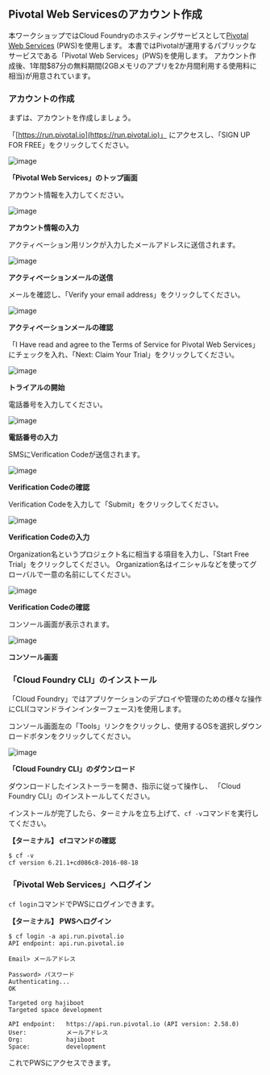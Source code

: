 ## Pivotal Web Servicesのアカウント作成

本ワークショップではCloud Foundryのホスティングサービスとして[Pivotal Web Services](https://run.pivotal.io/) (PWS)を使用します。
本書ではPivotalが運用するパブリックなサービスである「Pivotal Web Services」(PWS)を使用します。
アカウント作成後、1年間$87分の無料期間(2GBメモリのアプリを2か月間利用する使用料に相当)が用意されています。

### アカウントの作成


まずは、アカウントを作成しましょう。

「[https://run.pivotal.io](https://run.pivotal.io)」 にアクセスし、「SIGN UP FOR FREE」をクリックしてください。

![image](https://qiita-image-store.s3.amazonaws.com/0/1852/84f92baa-8ccb-4213-b22c-b925148a9673.png)

**「Pivotal Web Services」のトップ画面**

アカウント情報を入力してください。

![image](https://qiita-image-store.s3.amazonaws.com/0/1852/28668ed5-ec44-8b1f-1722-7a86af11a74e.png)

**アカウント情報の入力**

アクティベーション用リンクが入力したメールアドレスに送信されます。

![image](https://qiita-image-store.s3.amazonaws.com/0/1852/10934fc8-0109-7ff9-6da9-50d50921816a.png)

**アクティベーションメールの送信**

メールを確認し、「Verify your email address」をクリックしてください。

![image](https://qiita-image-store.s3.amazonaws.com/0/1852/9004f268-c6b9-0cd1-62e0-e38f2ecad0a6.png)

**アクティベーションメールの確認**

「I Have read and agree to the Terms of Service for Pivotal Web Services」にチェックを入れ、「Next: Claim Your Trial」をクリックしてください。

![image](https://qiita-image-store.s3.amazonaws.com/0/1852/680d2d0e-2cc7-7e04-6b0d-36e80e41b229.png)

**トライアルの開始**

電話番号を入力してください。

![image](https://qiita-image-store.s3.amazonaws.com/0/1852/7ff8e35d-8f8b-f939-b38a-025e94396834.png)

**電話番号の入力**

SMSにVerification Codeが送信されます。

![image](https://qiita-image-store.s3.amazonaws.com/0/1852/8a8be1c4-33b1-75dd-a455-5d12a0299d03.png)

**Verification Codeの確認**

Verification Codeを入力して「Submit」をクリックしてください。

![image](https://qiita-image-store.s3.amazonaws.com/0/1852/c8b45ddf-e8a6-e687-d0ce-c4e982a893f1.png)

**Verification Codeの入力**

Organization名というプロジェクト名に相当する項目を入力し、「Start Free Trial」をクリックしてください。
Organization名はイニシャルなどを使ってグローバルで一意の名前にしてください。

![image](https://qiita-image-store.s3.amazonaws.com/0/1852/d5cec735-f3c3-2678-42bd-2e297d03ebf4.png)

**Verification Codeの確認**

コンソール画面が表示されます。

![image](https://qiita-image-store.s3.amazonaws.com/0/1852/49270f3f-4f77-eae9-c1d7-e5e5e72371ca.png)

**コンソール画面**


### 「Cloud Foundry CLI」のインストール

「Cloud Foundry」ではアプリケーションのデプロイや管理のための様々な操作にCLI(コマンドラインインターフェース)を使用します。

コンソール画面左の「Tools」リンクをクリックし、使用するOSを選択しダウンロードボタンをクリックしてください。

![image](https://qiita-image-store.s3.amazonaws.com/0/1852/4b9a136f-0327-4866-a199-2ba22dc5be1c.png)

**「Cloud Foundry CLI」のダウンロード**


ダウンロードしたインストーラーを開き、指示に従って操作し、 「Cloud Foundry CLI」のインストールしてください。

インストールが完了したら、ターミナルを立ち上げて、`cf -v`コマンドを実行してください。

**【ターミナル】 cfコマンドの確認**

``` console
$ cf -v
cf version 6.21.1+cd086c8-2016-08-18
```

### 「Pivotal Web Services」へログイン


`cf login`コマンドでPWSにログインできます。

**【ターミナル】 PWSへログイン**

``` console
$ cf login -a api.run.pivotal.io
API endpoint: api.run.pivotal.io

Email> メールアドレス

Password> パスワード
Authenticating...
OK

Targeted org hajiboot
Targeted space development

API endpoint:   https://api.run.pivotal.io (API version: 2.58.0)   
User:           メールアドレス   
Org:            hajiboot
Space:          development
```

これでPWSにアクセスできます。

